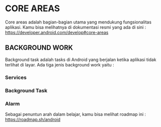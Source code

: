 # CORE AREAS  
Core areas adalah bagian-bagian utama yang mendukung fungsionalitas aplikasi. Kamu bisa melihatnya di dokumentasi resmi yang ada di sini :
https://developer.android.com/develop#core-areas

## BACKGROUND WORK
Background task adalah tasks di Android yang berjalan ketika aplikasi tidak terlihat di layar. Ada tiga jenis background work yaitu :
### Services
### Background Task
### Alarm


Sebagai penuntun arah dalam belajar, kamu bisa melihat roadmap ini :
https://roadmap.sh/android



